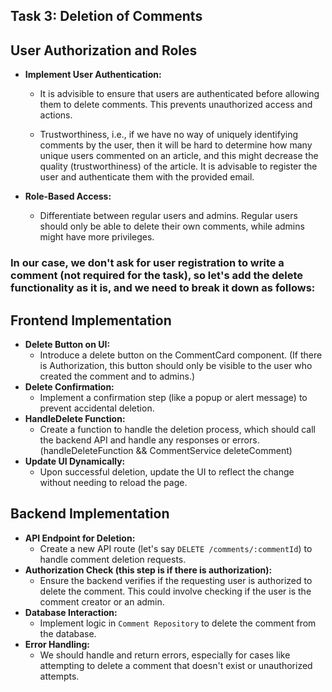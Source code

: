 ## Task 3: Deletion of Comments

## User Authorization and Roles
- **Implement User Authentication:**
  - It is advisible to ensure that users are authenticated before allowing them to delete comments. This prevents unauthorized access and actions.
  
  - Trustworthiness, i.e., if we have no way of uniquely identifying comments by the user, then it will be hard to determine how many unique users commented on an article, and this might decrease the quality (trustworthiness) of the article. It is advisable to register the user and authenticate them with the provided email.

- **Role-Based Access:**
  - Differentiate between regular users and admins. Regular users should only be able to delete their own comments, while admins might have more privileges.

### In our case, we don't ask for user registration to write a comment (not required for the task), so let's add the delete functionality as it is, and we need to break it down as follows:

## Frontend Implementation
- **Delete Button on UI:**
  - Introduce a delete button on the CommentCard component. (If there is Authorization, this button should only be visible to the user who created the comment and to admins.)
- **Delete Confirmation:**
  - Implement a confirmation step (like a popup or alert message) to prevent accidental deletion.
- **HandleDelete Function:**
  - Create a function to handle the deletion process, which should call the backend API and handle any responses or errors. (handleDeleteFunction && CommentService deleteComment)
- **Update UI Dynamically:**
  - Upon successful deletion, update the UI to reflect the change without needing to reload the page.

## Backend Implementation
- **API Endpoint for Deletion:**
  - Create a new API route (let's say `DELETE /comments/:commentId`) to handle comment deletion requests.
- **Authorization Check (this step is if there is authorization):**
  - Ensure the backend verifies if the requesting user is authorized to delete the comment. This could involve checking if the user is the comment creator or an admin.
- **Database Interaction:**
  - Implement logic in `Comment Repository` to delete the comment from the database.
- **Error Handling:**
  - We should handle and return errors, especially for cases like attempting to delete a comment that doesn't exist or unauthorized attempts.



